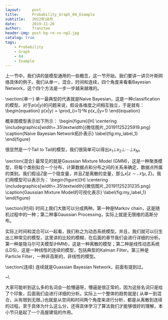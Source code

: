 ```yaml
---
layout:     post
title:      Probability_Graph_04_Example
subtitle:   2022年10月
date:       2019-11-26
author:     franztao
header-img: post-bg-re-vs-ng2.jpg
catalog: true
tags:
    - Probability
    - Graph
    - 04
    - Example
---
```


    

上一节中，我们讲的是模型通用的一些概念，这一节开始，我们要讲一讲贝叶斯网络具体的例子。我们从单一，混合，时间和连续，四个角度来看看Bayesian Network，这个四个方法是一步一步越来越难的。

\section{单一}
单一最典型的代表就是Naive Bayesian，这是一种classification的模型。对于$p(x|y)$的问题来说，假设各维度之间相互独立，于是就有：
\begin{equation}
    p(x|y) = \prod_{i=1}^N p(x_i|y=1)
\end{equation}

概率图模型表示如下所示：
\begin{figure}[H]
    \centering
    \includegraphics[width=.35\textwidth]{微信图片_20191125225919.png}
    \caption{Naive Bayesian Network拓扑表示}
    \label{fig:my_label_1}
\end{figure}

很显然是一个Tail to Tail的模型，我们很简单可以得出$x_1 \bot x_2 \bot \cdots \bot x_N$。

\section{混合}
最常见的就是Gaussian Mixture Model (GMM)，这是一种聚类模型，将每个类别拟合一个分布，计算数据点和分布之间的关系来确定，数据点所属的类别。我们假设$Z$是一个隐变量，并且$Z$是离散的变量，那么$x|z \sim \mathcal{N}(\mu,\Sigma)$。我们用模型可以表示为：
\begin{figure}[H]
    \centering
    \includegraphics[width=.35\textwidth]{微信图片_20191125231235.png}
    \caption{Gaussian Mixture Model的可视化表示}
    \label{fig:my_label_1}
\end{figure}

\section{时间}
时间上我们大致可以分成两种。第一种是Markov chain，这是随机过程中的一种；第二种事Gaussian Processing，实际上就是无限维的高斯分布。

实际上时间和混合可以一起看，我们称之为动态系统模型。并且，我们就可以衍生出三种常见的模型，这里讲的比较的模糊，在后面的章节我们会进行详细的分析。第一种是隐马尔可夫模型(HMM)，这是一种离散的模型；第二种是线性动态系统(LDS)，这是一种线性的连续的模型，包括典型的Kalman Filter。第三种是Particle Filter，一种非高斯的，非线性的模型。

\section{连续}
连续就是Guassian Bayesian Network，前面有提到过。

~\\

大家可能听到这么多的名词会一脸懵逼呀，懵逼是很正常的，因为这些名词只是给了个印象，后面我们会进行详细的分析。实际上一个整体的趋势就是{ 从单一到混合，从有限到无限。}也就是从空间和时间两个角度来进行分析，都是从离散到连续的过程。至于具体为什么这么分，还得具体学习了算法我们才能够很好的理解，本小节只是起了一个高屋建瓴的作用。




















